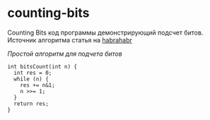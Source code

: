 # counting-bits
Counting Bits код программы демонстрирующий подсчет битов.  Источник алгоритма статья на [habrahabr](https://habrahabr.ru/post/276957/)

*Простой алгоритм для подчета битов*

```
int bitsCount(int n) {
  int res = 0;
  while (n) {
    res += n&1;
    n >>= 1;
  }
  return res;
}
```
